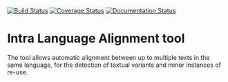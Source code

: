 [![Build Status](https://travis-ci.org/OpenGreekAndLatin/ILA_python.svg?branch=master)](https://travis-ci.org/OpenGreekAndLatin/ILA_python)
[![Coverage Status](https://coveralls.io/repos/github/TariqYousef/ILA_python/badge.svg?branch=master)](https://coveralls.io/github/TariqYousef/ILA_python?branch=master)
[![Documentation Status](https://readthedocs.org/projects/ila-python/badge/?version=latest)](http://ila-python.readthedocs.io/en/latest/?badge=latest)

# Intra Language Alignment tool

The tool allows automatic alignment between up to multiple texts in the same language, for the detection of textual variants and minor instances of re-use.
